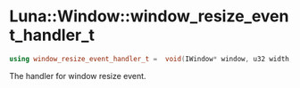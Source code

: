 # Luna::Window::window_resize_event_handler_t

```c++
using window_resize_event_handler_t =  void(IWindow* window, u32 width, u32 height)
```

The handler for window resize event. 

